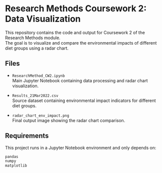 # Research Methods Coursework 2: Data Visualization

This repository contains the code and output for Coursework 2 of the Research Methods module.  
The goal is to visualize and compare the environmental impacts of different diet groups using a radar chart.

## Files

- `ResearchMethod_CW2.ipynb`  
  Main Jupyter Notebook containing data processing and radar chart visualization.

- `Results_21Mar2022.csv`  
  Source dataset containing environmental impact indicators for different diet groups.

- `radar_chart_env_impact.png`  
  Final output image showing the radar chart comparison.

## Requirements

This project runs in a Jupyter Notebook environment and only depends on:

```bash
pandas
numpy
matplotlib
